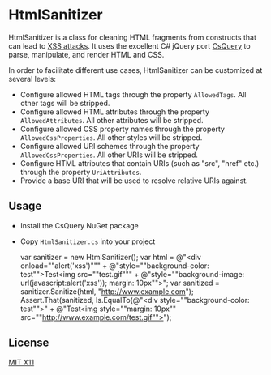 HtmlSanitizer
=============

HtmlSanitizer is a class for cleaning HTML fragments from constructs that can lead to [XSS attacks](https://en.wikipedia.org/wiki/Cross-site_scripting).
It uses the excellent C# jQuery port [CsQuery](https://github.com/jamietre/CsQuery) to parse, manipulate, and render HTML and CSS.

In order to facilitate different use cases, HtmlSanitizer can be customized at several levels:
   
- Configure allowed HTML tags through the property `AllowedTags`. All other tags will be stripped.
- Configure allowed HTML attributes through the property `AllowedAttributes`. All other attributes will be stripped.
- Configure allowed CSS property names through the property `AllowedCssProperties`. All other styles will be stripped.
- Configure allowed URI schemes through the property `AllowedCssProperties`. All other URIs will be stripped.
- Configure HTML attributes that contain URIs (such as "src", "href" etc.) through the property `UriAttributes`.
- Provide a base URI that will be used to resolve relative URIs against.

Usage
-----

- Install the CsQuery NuGet package
- Copy `HtmlSanitizer.cs` into your project


    var sanitizer = new HtmlSanitizer();
    var html = @"<script>alert('xss')</script><div onload=""alert('xss')"""
    	+ @"style=""background-color: test"">Test<img src=""test.gif"""
    	+ @"style=""background-image: url(javascript:alert('xss')); margin: 10px""></div>";
    var sanitized = sanitizer.Sanitize(html, "http://www.example.com");
    Assert.That(sanitized, Is.EqualTo(@"<div style=""background-color: test"">"
    	+ @"Test<img style=""margin: 10px"" src=""http://www.example.com/test.gif""></div>");

License
-------

[MIT X11](http://en.wikipedia.org/wiki/MIT_License)
